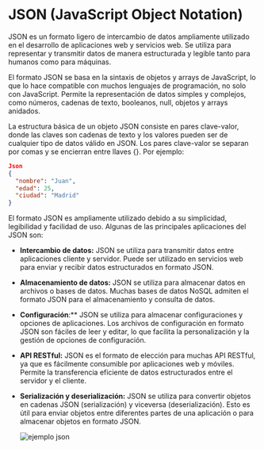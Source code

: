 # JSON (JavaScript Object Notation)

JSON es un formato ligero de intercambio de datos ampliamente utilizado en el desarrollo de aplicaciones web y servicios web. Se utiliza para representar y transmitir datos de manera estructurada y legible tanto para humanos como para máquinas.

El formato JSON se basa en la sintaxis de objetos y arrays de JavaScript, lo que lo hace compatible con muchos lenguajes de programación, no solo con JavaScript. Permite la representación de datos simples y complejos, como números, cadenas de texto, booleanos, null, objetos y arrays anidados.

La estructura básica de un objeto JSON consiste en pares clave-valor, donde las claves son cadenas de texto y los valores pueden ser de cualquier tipo de datos válido en JSON. Los pares clave-valor se separan por comas y se encierran entre llaves {}. Por ejemplo:


```json
Json
{
  "nombre": "Juan",
  "edad": 25,
  "ciudad": "Madrid"
}
```
El formato JSON es ampliamente utilizado debido a su simplicidad, legibilidad y facilidad de uso. Algunas de las principales aplicaciones del JSON son:

* **Intercambio de datos:** JSON se utiliza para transmitir datos entre aplicaciones cliente y servidor. Puede ser utilizado en servicios web para enviar y recibir datos estructurados en formato JSON.

* **Almacenamiento de datos:** JSON se utiliza para almacenar datos en archivos o bases de datos. Muchas bases de datos NoSQL admiten el formato JSON para el almacenamiento y consulta de datos.

* **Configuración**:** JSON se utiliza para almacenar configuraciones y opciones de aplicaciones. Los archivos de configuración en formato JSON son fáciles de leer y editar, lo que facilita la personalización y la gestión de opciones de configuración.

* **API RESTful:** JSON es el formato de elección para muchas API RESTful, ya que es fácilmente consumible por aplicaciones web y móviles. Permite la transferencia eficiente de datos estructurados entre el servidor y el cliente.

* **Serialización y deserialización:** JSON se utiliza para convertir objetos en cadenas JSON (serialización) y viceversa (deserialización). Esto es útil para enviar objetos entre diferentes partes de una aplicación o para almacenar objetos en formato JSON.
  
  ![ejemplo json](https://www.freecodecamp.org/news/content/images/2021/11/freeCodeCamp-Cover-1.png)